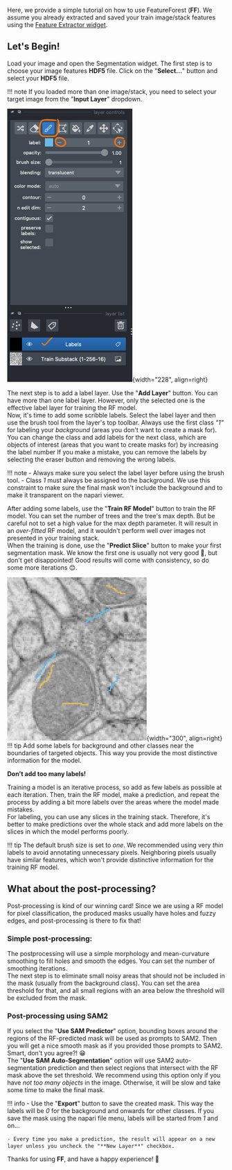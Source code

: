 Here, we provide a simple tutorial on how to use FeatureForest (**FF**). We assume you already extracted and saved your train image/stack features using the [Feature Extractor widget](feature_extractor.md).

## Let's Begin!
Load your image and open the Segmentation widget. The first step is to choose your image features **HDF5** file. Click on the "**Select...**" button and select your **HDF5** file.

!!! note
    If you loaded more than one image/stack, you need to select your target image from the "**Input Layer**" dropdown.

![Layer Tools](assets/labeling_1.png){width="228", align=right}

The next step is to add a label layer. Use the "**Add Layer**" button. You can have more than one label layer. However, only the selected one is the effective label layer for training the RF model.  
Now, it's time to add some scribble labels. Select the label layer and then use the brush tool from the layer's top toolbar. Always use the first class *"1"* for labeling your *background* (areas you don't want to create a mask for).  
You can change the class and add labels for the next class, which are objects of interest (areas that you want to create masks for) by increasing the label number
If you make a mistake, you can remove the labels by selecting the eraser button and removing the wrong labels.

!!! note
    - Always make sure you select the label layer before using the brush tool.
    - Class *1* must always be assigned to the background. We use this constraint to make sure the final mask won't include the background and to make it transparent on the napari viewer.

After adding some labels, use the "**Train RF Model**" button to train the RF model. You can set the number of trees and the tree's max depth. But be careful not to set a high value for the max depth parameter. It will result in an *over-fitted* RF model, and it wouldn't perform well over images not presented in your training stack.  
When the training is done, use the "**Predict Slice**" button to make your first segmentation mask. We know the first one is usually not very good 🙁, but don't get disappointed! Good results will come with consistency, so do some more iterations 😊.

![Layer Tools](assets/labeling_2.png){width="300", align=right}
!!! tip
    Add some labels for background and other classes near the boundaries of targeted objects. This way you provide the most distinctive information for the model.

**Don't add too many labels!**

Training a model is an iterative process, so add as few labels as possible at each iteration. Then, train the RF model, make a prediction, and repeat the process by adding a bit more labels over the areas where the model made mistakes.  
For labeling, you can use any slices in the training stack. Therefore, it's better to make predictions over the whole stack and add more labels on the slices in which the model performs poorly.

!!! tip
    The default brush size is set to *one*. We recommended using very *thin* labels to avoid annotating unnecessary pixels. Neighboring pixels usually have similar features, which won't provide distinctive information for the training RF model.

## What about the post-processing?
Post-processing is kind of our winning card! Since we are using a RF model for pixel classification, the produced masks usually have holes and fuzzy edges, and post-processing is there to fix that!

### Simple post-processing:
The postprocessing will use a simple morphology and mean-curvature smoothing to fill holes and smooth the edges. You can set the number of smoothing iterations.  
The next step is to eliminate small noisy areas that should not be included in the mask (usually from the background class). You can set the area threshold for that, and all small regions with an area below the threshold will be excluded from the mask.

### Post-processing using SAM2
If you select the "**Use SAM Predictor**" option, bounding boxes around the regions of the RF-predicted mask will be used as prompts to SAM2. Then you will get a nice smooth mask as if you provided those prompts to SAM2. Smart, don't you agree?! 😁  
The "**Use SAM Auto-Segmentation**" option will use SAM2 auto-segmentation prediction and then select regions that intersect with the RF mask above the set threshold. We recommend using this option only if you have *not too many objects* in the image. Otherwise, it will be slow and take some time to make the final mask.

!!! info
    - Use the "**Export**" button to save the created mask. This way the labels will be *0* for the background and onwards for other classes. If you save the mask using the napari file menu, labels will be started from *1* and on...

    - Every time you make a prediction, the result will appear on a new layer unless you uncheck the "**New Layer**" checkbox.

Thanks for using **FF**, and have a happy experience! 🙌
